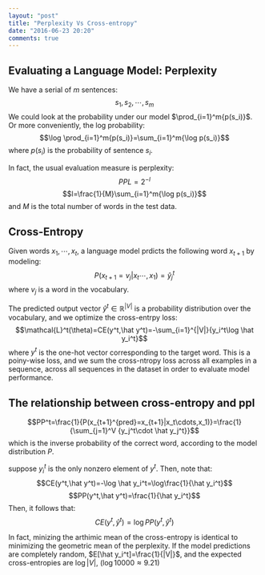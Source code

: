 ```yaml
---
layout: "post"
title: "Perplexity Vs Cross-entropy"
date: "2016-06-23 20:20"
comments: true
---
```


## Evaluating a Language Model: Perplexity
We have a serial of $m$ sentences:
$$s_1,s_2,\cdots,s_m$$
We could look at the probability under our model $\prod_{i=1}^m{p(s_i)}$. Or more conveniently, the log probability:
$$\log \prod_{i=1}^m{p(s_i)}=\sum_{i=1}^m{\log p(s_i)}$$
where $p(s_i)$ is the probability of sentence $s_i$.

In fact, the usual evaluation measure is perplexity:
$$PPL=2^{-l}$$
$$l=\frac{1}{M}\sum_{i=1}^m{\log p(s_i)}$$
and $M$ is the total number of words in the test data.

## Cross-Entropy
Given words $x_1,\cdots,x_t$, a language model prdicts the following word $x_{t+1}$ by modeling:
$$P(x_{t+1}=v_j|x_t\cdots,x_1)=\hat y_j^t$$
where $v_j$ is a word in the vocabulary.

The predicted output vector $\hat y^t\in \mathbb{R}^{|V|}$ is a probability distribution over the vocabulary, and we optimize the cross-entrpy loss:
$$\mathcal{L}^t(\theta)=CE(y^t,\hat y^t)=-\sum_{i=1}^{|V|}{y_i^t\log \hat y_i^t}$$
where $y^t$ is the one-hot vector corresponding to the target word. This is a poiny-wise loss, and we sum the cross-ntropy loss across all examples in a sequence, across all sequences in the dataset in order to evaluate model performance.

## The relationship between cross-entropy and ppl
$$PP^t=\frac{1}{P(x_{t+1}^{pred}=x_{t+1}|x_t\cdots,x_1)}=\frac{1}{\sum_{j=1}^V {y_j^t\cdot \hat y_j^t}}$$
which is the inverse probability of the correct word, according to the model distribution $P$.

suppose $y_i^t$ is the only nonzero element of $y^t$. Then, note that:
$$CE(y^t,\hat y^t)=-\log \hat y_i^t=\log\frac{1}{\hat y_i^t}$$
$$PP(y^t,\hat y^t)=\frac{1}{\hat y_i^t}$$
Then, it follows that:
$$CE(y^t,\hat y^t)=\log PP(y^t,\hat y^t)$$

In fact, minizing the arthimic mean of the cross-entropy is identical to minimizing the geometric mean of the perplexity. If the model predictions are completely random, $E[\hat y_i^t]=\frac{1}{|V|}$, and the expected cross-entropies are $\log |V|$, ($\log 10000\approx 9.21$)
